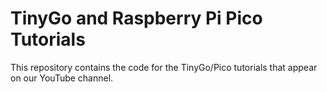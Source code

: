 # TinyGo and Raspberry Pi Pico Tutorials

This repository contains the code for the TinyGo/Pico tutorials that appear on our YouTube channel.

